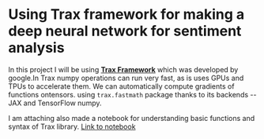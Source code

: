 # Using Trax framework for making a deep neural network for sentiment analysis

In this project I will be using [**Trax Framework**](https://github.com/google/trax) which was developed by google.In Trax numpy operations can run very fast, as is uses
GPUs and TPUs to accelerate them. We can automatically compute gradients of functions ontensors. using `trax.fastmath` package thanks to its backends -- JAX and 
TensorFlow numpy.


I am attaching also made a notebook for understanding basic functions and syntax of Trax library. [Link to notebook](https://github.com/vaasu2002/Trax-Framework/blob/main/Introduction%20to%20Trax%20Framework.ipynb)
